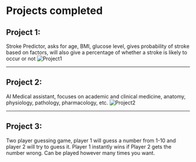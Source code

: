 # Projects completed 
## Project 1: 
Stroke Predictor, asks for age, BMI, glucose level, gives probability of stroke based on factors, will also give a percentage of whether a stroke is likely to occur or not
![Project1](https://github.com/teachtechdev/teachtech-founding-cohort-2025/blob/main/student-projects/Jonathan_Kim/jotanproject1.png)
<hr />

## Project 2: 
AI Medical assistant, focuses on academic and clinical medicine, anatomy, physiology, pathology, pharmacology, etc.
![Project2](https://github.com/teachtechdev/teachtech-founding-cohort-2025/blob/main/student-projects/Jonathan_Kim/Working-MedMentor.gif)
<hr />

## Project 3: 
Two player guessing game, player 1 will guess a number from 1-10 and player 2 will try to guess it. Player 1 instantly wins if Player 2 gets the number wrong. Can be played however many times you want.
